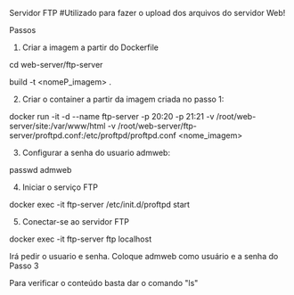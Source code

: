 Servidor FTP
#Utilizado para fazer o upload dos arquivos do servidor Web!

Passos

1. Criar a imagem a partir do Dockerfile

  cd web-server/ftp-server
  
  build -t <nomeP_imagem> .
  
2. Criar o container a partir da imagem criada no passo 1:

docker run -it -d --name ftp-server -p 20:20 -p 21:21 -v /root/web-server/site:/var/www/html -v /root/web-server/ftp-server/proftpd.conf:/etc/proftpd/proftpd.conf <nome_imagem>

3. Configurar a senha do usuario admweb:

passwd admweb

4. Iniciar o serviço FTP

docker exec -it ftp-server /etc/init.d/proftpd start

5. Conectar-se ao servidor FTP

docker exec -it ftp-server ftp localhost

Irá pedir o usuario e senha. Coloque admweb como usuário e a senha do Passo 3

Para verificar o conteúdo basta dar o comando "ls"
